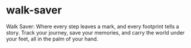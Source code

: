 # walk-saver
Walk Saver: Where every step leaves a mark, and every footprint tells a story. Track your journey, save your memories, and carry the world under your feet, all in the palm of your hand.
